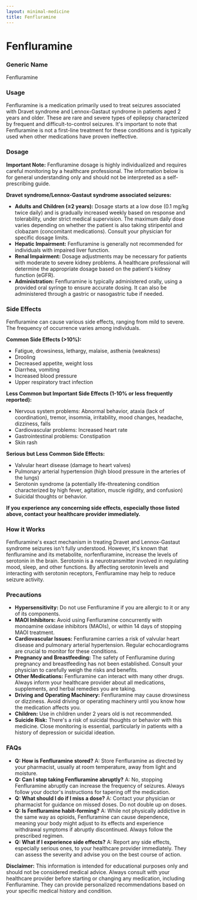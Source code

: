 ```yaml
---
layout: minimal-medicine
title: Fenfluramine
---
```


# Fenfluramine
### Generic Name
Fenfluramine

### Usage
Fenfluramine is a medication primarily used to treat seizures associated with Dravet syndrome and Lennox-Gastaut syndrome in patients aged 2 years and older.  These are rare and severe types of epilepsy characterized by frequent and difficult-to-control seizures.  It's important to note that Fenfluramine is not a first-line treatment for these conditions and is typically used when other medications have proven ineffective.

### Dosage

**Important Note:**  Fenfluramine dosage is highly individualized and requires careful monitoring by a healthcare professional. The information below is for general understanding only and should not be interpreted as a self-prescribing guide.

**Dravet syndrome/Lennox-Gastaut syndrome associated seizures:**

* **Adults and Children (≥2 years):** Dosage starts at a low dose (0.1 mg/kg twice daily) and is gradually increased weekly based on response and tolerability, under strict medical supervision.  The maximum daily dose varies depending on whether the patient is also taking stiripentol and clobazam (concomitant medications).  Consult your physician for specific dosage limits.
* **Hepatic Impairment:**  Fenfluramine is generally not recommended for individuals with impaired liver function.
* **Renal Impairment:** Dosage adjustments may be necessary for patients with moderate to severe kidney problems.  A healthcare professional will determine the appropriate dosage based on the patient's kidney function (eGFR).
* **Administration:** Fenfluramine is typically administered orally, using a provided oral syringe to ensure accurate dosing.  It can also be administered through a gastric or nasogastric tube if needed.


### Side Effects

Fenfluramine can cause various side effects, ranging from mild to severe.  The frequency of occurrence varies among individuals.

**Common Side Effects (>10%):**

* Fatigue, drowsiness, lethargy, malaise, asthenia (weakness)
* Drooling
* Decreased appetite, weight loss
* Diarrhea, vomiting
* Increased blood pressure
* Upper respiratory tract infection


**Less Common but Important Side Effects (1-10% or less frequently reported):**

* Nervous system problems:  Abnormal behavior, ataxia (lack of coordination), tremor, insomnia, irritability, mood changes, headache, dizziness, falls
* Cardiovascular problems: Increased heart rate
* Gastrointestinal problems: Constipation
* Skin rash


**Serious but Less Common Side Effects:**

* Valvular heart disease (damage to heart valves)
* Pulmonary arterial hypertension (high blood pressure in the arteries of the lungs)
* Serotonin syndrome (a potentially life-threatening condition characterized by high fever, agitation, muscle rigidity, and confusion)
* Suicidal thoughts or behavior.

**If you experience any concerning side effects, especially those listed above, contact your healthcare provider immediately.**


### How it Works

Fenfluramine's exact mechanism in treating Dravet and Lennox-Gastaut syndrome seizures isn't fully understood. However, it's known that fenfluramine and its metabolite, norfenfluramine, increase the levels of serotonin in the brain. Serotonin is a neurotransmitter involved in regulating mood, sleep, and other functions.  By affecting serotonin levels and interacting with serotonin receptors, Fenfluramine may help to reduce seizure activity.

### Precautions

* **Hypersensitivity:** Do not use Fenfluramine if you are allergic to it or any of its components.
* **MAOI Inhibitors:** Avoid using Fenfluramine concurrently with monoamine oxidase inhibitors (MAOIs), or within 14 days of stopping MAOI treatment.
* **Cardiovascular Issues:** Fenfluramine carries a risk of valvular heart disease and pulmonary arterial hypertension.  Regular echocardiograms are crucial to monitor for these conditions.
* **Pregnancy and Breastfeeding:**  The safety of Fenfluramine during pregnancy and breastfeeding has not been established. Consult your physician to carefully weigh the risks and benefits.
* **Other Medications:** Fenfluramine can interact with many other drugs.  Always inform your healthcare provider about all medications, supplements, and herbal remedies you are taking.
* **Driving and Operating Machinery:** Fenfluramine may cause drowsiness or dizziness.  Avoid driving or operating machinery until you know how the medication affects you.
* **Children:**  Use in children under 2 years old is not recommended.
* **Suicide Risk:** There's a risk of suicidal thoughts or behavior with this medicine.  Close monitoring is essential, particularly in patients with a history of depression or suicidal ideation.


### FAQs

* **Q: How is Fenfluramine stored?** A: Store Fenfluramine as directed by your pharmacist, usually at room temperature, away from light and moisture.
* **Q: Can I stop taking Fenfluramine abruptly?** A: No, stopping Fenfluramine abruptly can increase the frequency of seizures.  Always follow your doctor's instructions for tapering off the medication.
* **Q: What should I do if I miss a dose?** A: Contact your physician or pharmacist for guidance on missed doses.  Do not double up on doses.
* **Q: Is Fenfluramine habit-forming?** A: While not physically addictive in the same way as opioids, Fenfluramine can cause dependence, meaning your body might adjust to its effects and experience withdrawal symptoms if abruptly discontinued.  Always follow the prescribed regimen.
* **Q: What if I experience side effects?** A: Report any side effects, especially serious ones, to your healthcare provider immediately.  They can assess the severity and advise you on the best course of action.

**Disclaimer:** This information is intended for educational purposes only and should not be considered medical advice.  Always consult with your healthcare provider before starting or changing any medication, including Fenfluramine.  They can provide personalized recommendations based on your specific medical history and condition.

